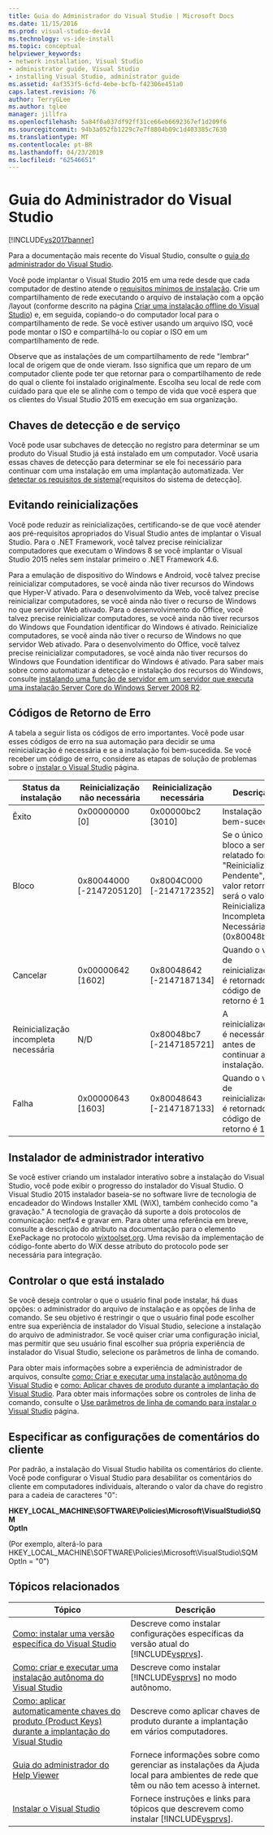 ```yaml
---
title: Guia do Administrador do Visual Studio | Microsoft Docs
ms.date: 11/15/2016
ms.prod: visual-studio-dev14
ms.technology: vs-ide-install
ms.topic: conceptual
helpviewer_keywords:
- network installation, Visual Studio
- administrator guide, Visual Studio
- installing Visual Studio, administrator guide
ms.assetid: 4af353f5-6cfd-4ebe-bcfb-f42306e451a0
caps.latest.revision: 76
author: TerryGLee
ms.author: tglee
manager: jillfra
ms.openlocfilehash: 5a84f0a037df92ff31ce66eb6692367ef1d209f6
ms.sourcegitcommit: 94b3a052fb1229c7e7f8804b09c1d403385c7630
ms.translationtype: MT
ms.contentlocale: pt-BR
ms.lasthandoff: 04/23/2019
ms.locfileid: "62546651"
---
```

# <a name="visual-studio-administrator-guide"></a>Guia do Administrador do Visual Studio
[!INCLUDE[vs2017banner](../includes/vs2017banner.md)]

Para a documentação mais recente do Visual Studio, consulte o [guia do administrador do Visual Studio](/visualstudio/install/visual-studio-administrator-guide).

Você pode implantar o Visual Studio 2015 em uma rede desde que cada computador de destino atende o [requisitos mínimos de instalação](https://visualstudio.microsoft.com/vs/older-downloads/). Crie um compartilhamento de rede executando o arquivo de instalação com a opção /layout (conforme descrito na página [Criar uma instalação offline do Visual Studio](../install/create-an-offline-installation-of-visual-studio.md)) e, em seguida, copiando-o do computador local para o compartilhamento de rede. Se você estiver usando um arquivo ISO, você pode montar o ISO e compartilhá-lo ou copiar o ISO em um compartilhamento de rede.  
  
 Observe que as instalações de um compartilhamento de rede "lembrar" local de origem que de onde vieram. Isso significa que um reparo de um computador cliente pode ter que retornar para o compartilhamento de rede do qual o cliente foi instalado originalmente. Escolha seu local de rede com cuidado para que ele se alinhe com o tempo de vida que você espera que os clientes do Visual Studio 2015 em execução em sua organização.  
  
## <a name="detection-and-servicing-keys"></a>Chaves de detecção e de serviço  
 Você pode usar subchaves de detecção no registro para determinar se um produto do Visual Studio já está instalado em um computador. Você usaria essas chaves de detecção para determinar se ele foi necessário para continuar com uma instalação em uma implantação automatizada.  Ver [detectar os requisitos de sistema](../extensibility/internals/detecting-system-requirements.md)[requisitos do sistema de detecção].  
  
## <a name="avoiding-reboots"></a>Evitando reinicializações  
 Você pode reduzir as reinicializações, certificando-se de que você atender aos pré-requisitos apropriados do Visual Studio antes de implantar o Visual Studio. Para o .NET Framework, você talvez precise reinicializar computadores que executam o Windows 8 se você implantar o Visual Studio 2015 neles sem instalar primeiro o .NET Framework 4.6.  
  
 Para a emulação de dispositivo do Windows e Android, você talvez precise reinicializar computadores, se você ainda não tiver recursos do Windows que Hyper-V ativado. Para o desenvolvimento da Web, você talvez precise reinicializar computadores, se você ainda não tiver o recurso de Windows no que servidor Web ativado. Para o desenvolvimento do Office, você talvez precise reinicializar computadores, se você ainda não tiver recursos do Windows que Foundation identificar do Windows é ativado. Reinicialize computadores, se você ainda não tiver o recurso de Windows no que servidor Web ativado. Para o desenvolvimento do Office, você talvez precise reinicializar computadores, se você ainda não tiver recursos do Windows que Foundation identificar do Windows é ativado. Para saber mais sobre como automatizar a detecção e instalação dos recursos do Windows, consulte [instalando uma função de servidor em um servidor que executa uma instalação Server Core do Windows Server 2008 R2](https://technet.microsoft.com/library/ee441260(v=ws.10).aspx).  
  
## <a name="error-return-codes"></a>Códigos de Retorno de Erro  
 A tabela a seguir lista os códigos de erro importantes. Você pode usar esses códigos de erro na sua automação para decidir se uma reinicialização é necessária e se a instalação foi bem-sucedida. Se você receber um código de erro, considere as etapas de solução de problemas sobre o [instalar o Visual Studio](../install/install-visual-studio-2015.md) página.  
  
|Status da instalação|Reinicialização não necessária|Reinicialização necessária|Descrição|  
|------------------|--------------------------|----------------------|-----------------|  
|Êxito|0x00000000 [0]|0x00000bc2 [3010]|Instalação bem-sucedida.|  
|Bloco|0x80044000 [-2147205120]|0x8004C000 [-2147172352]|Se o único bloco a ser relatado for "Reinicialização Pendente", o valor retornado será o valor Reinicialização Incompleta Necessária (0x80048bc7).|  
|Cancelar|0x00000642 [1602]|0x80048642 [-2147187134]|Quando o valor de reinicialização é retornado, o código de retorno é 1602.|  
|Reinicialização incompleta necessária|N/D|0x80048bc7 [-2147185721]|A reinicialização é necessária antes de continuar a instalação.|  
|Falha|0x00000643 [1603]|0x80048643 [-2147187133]|Quando o valor de reinicialização é retornado, o código de retorno é 1603.|  
  
## <a name="interactive-administrator-installer"></a>Instalador de administrador interativo  
 Se você estiver criando um instalador interativo sobre a instalação do Visual Studio, você pode exibir o progresso do instalador do Visual Studio. O Visual Studio 2015 instalador baseia-se no software livre de tecnologia de encadeador do Windows Installer XML (WiX), também conhecido como "a gravação." A tecnologia de gravação dá suporte a dois protocolos de comunicação: netfx4 e gravar em. Para obter uma referência em breve, consulte a descrição do atributo na documentação para o elemento ExePackage no protocolo [wixtoolset.org](http://wixtoolset.org/). Uma revisão da implementação de código-fonte aberto do WiX desse atributo do protocolo pode ser necessária para integração.  
  
## <a name="controlling-what-is-installed"></a>Controlar o que está instalado  
 Se você deseja controlar o que o usuário final pode instalar, há duas opções: o administrador do arquivo de instalação e as opções de linha de comando. Se seu objetivo é restringir o que o usuário final pode escolher entre sua experiência de instalador do Visual Studio, selecione a instalação do arquivo de administrador. Se você quiser criar uma configuração inicial, mas permitir que seu usuário final escolher sua própria experiência de instalador do Visual Studio, selecione os parâmetros de linha de comando.  
  
 Para obter mais informações sobre a experiência de administrador de arquivos, consulte [como: Criar e executar uma instalação autônoma do Visual Studio](../install/how-to-create-and-run-an-unattended-installation-of-visual-studio.md) e [como: Aplicar chaves de produto durante a implantação do Visual Studio](../install/how-to-automatically-apply-product-keys-when-deploying-visual-studio.md).  Para obter mais informações sobre os controles de linha de comando, consulte o [Use parâmetros de linha de comando para instalar o Visual Studio](../install/use-command-line-parameters-to-install-visual-studio.md) página.  
  
## <a name="specifying-customer-feedback-settings"></a>Especificar as configurações de comentários do cliente  

Por padrão, a instalação do Visual Studio habilita os comentários do cliente. Você pode configurar o Visual Studio para desabilitar os comentários do cliente em computadores individuais, alterando o valor da chave do registro para a cadeia de caracteres "0":  
  
**HKEY_LOCAL_MACHINE\SOFTWARE\Policies\Microsoft\VisualStudio\SQM**  
**OptIn**  
  
(Por exemplo, alterá-lo para HKEY_LOCAL_MACHINE\SOFTWARE\Policies\Microsoft\VisualStudio\SQM OptIn = "0")  
  
## <a name="related-topics"></a>Tópicos relacionados  
  
|Tópico|Descrição|  
|-----------|-----------------|  
|[Como: instalar uma versão específica do Visual Studio](../install/how-to-install-a-specific-release-of-visual-studio.md)|Descreve como instalar configurações específicas da versão atual do [!INCLUDE[vsprvs](../includes/vsprvs-md.md)].|  
|[Como: criar e executar uma instalação autônoma do Visual Studio](../install/how-to-create-and-run-an-unattended-installation-of-visual-studio.md)|Descreve como instalar [!INCLUDE[vsprvs](../includes/vsprvs-md.md)] no modo autônomo.|  
|[Como: aplicar automaticamente chaves do produto (Product Keys) durante a implantação do Visual Studio](../install/how-to-automatically-apply-product-keys-when-deploying-visual-studio.md)|Descreve como aplicar chaves de produto durante a implantação em vários computadores.|  
|[Guia do administrador do Help Viewer](../ide/help-viewer-administrator-guide.md)|Fornece informações sobre como gerenciar as instalações da Ajuda local para ambientes de rede que têm ou não tem acesso à internet.|  
|[Instalar o Visual Studio](../install/install-visual-studio-2015.md)|Fornece instruções e links para tópicos que descrevem como instalar [!INCLUDE[vsprvs](../includes/vsprvs-md.md)].|